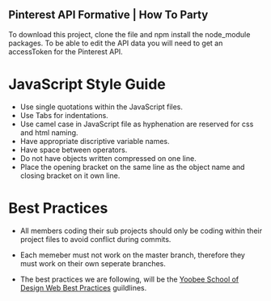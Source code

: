 ## Pinterest API Formative | How To Party

To download this project, clone the file and npm install the node_module packages. 
To be able to edit the API data you will need to get an accessToken for the Pinterest API.

# JavaScript Style Guide
- Use single quotations within the JavaScript files.
- Use Tabs for indentations.
- Use camel case in JavaScript file as hyphenation are reserved for css and html naming.
- Have appropriate discriptive variable names.
- Have space between operators.
- Do not have objects written compressed on one line.
- Place the opening bracket on the same line as the object name and closing bracket on it own line.

# Best Practices
- All members coding their sub projects should only be coding within their project files to avoid conflict during commits.
- Each memeber must not work on the master branch, therefore they must work on their own seperate branches.

- The best practices we are following, will be the [Yoobee School of Design Web Best Practices](http://handlebarsjs.com/) guildlines.  

